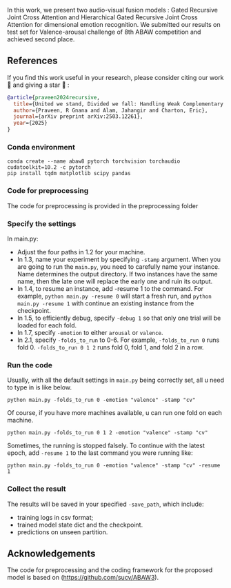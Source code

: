 In this work, we present two audio-visual fusion models : Gated Recursive Joint Cross Attention and Hierarchical Gated Recursive Joint Cross Attention for dimensional emotion recognition. We submitted our results on test set for Valence-arousal challenge of 8th ABAW competition and achieved second place. 

## References
If you find this work useful in your research, please consider citing our work :pencil: and giving a star :star2: :
```bibtex
@article{praveen2024recursive,
  title={United we stand, Divided we fall: Handling Weak Complementary Relationships for Audio-Visual Emotion Recognition in Valence-Arousal Space},
  author={Praveen, R Gnana and Alam, Jahangir and Charton, Eric},
  journal={arXiv preprint arXiv:2503.12261},
  year={2025}
}
```

### Conda environment

```
conda create --name abaw8 pytorch torchvision torchaudio cudatoolkit=10.2 -c pytorch
pip install tqdm matplotlib scipy pandas
```

### Code for preprocessing

The code for preprocessing is provided in the preprocessing folder

### Specify the settings

In main.py:

- Adjust the four paths in 1.2 for your machine.
- In 1.3, name your experiment by specifying `-stamp` argument. When you are going to run the `main.py`, you need to carefully name your instance. Name determines the output directory. If two instances have the same name, then the late one will replace the early one and ruin its output.
- In 1.4, to resume an instance, add -resume 1 to the command. For example, `python main.py -resume 0` will start a fresh run, and `python main.py -resume 1` with continue an existing instance from the checkpoint.
- In 1.5, to efficiently debug, specify `-debug 1` so that only one trial will be loaded for each fold.
- In 1.7, specify `-emotion` to either `arousal` or `valence`.
- In 2.1, specify `-folds_to_run` to 0-6. For example, `-folds_to_run 0` runs fold 0. `-folds_to_run 0 1 2` runs fold 0, fold 1, and fold 2 in a row.

### Run the code

Usually, with all the default settings in `main.py` being correctly set, all u need to type in is like below.

```
python main.py -folds_to_run 0 -emotion "valence" -stamp "cv"
```


Of course, if you have more machines available, u can run one fold on each machine.

```
python main.py -folds_to_run 0 1 2 -emotion "valence" -stamp "cv"
```

Sometimes, the running is stopped falsely. To continue with the latest epoch, add `-resume 1` to the last command you were running like:

```
python main.py -folds_to_run 0 -emotion "valence" -stamp "cv" -resume 1
```

### Collect the result

The results will be saved in your specified `-save_path`, which include:

- training logs in csv format;
- trained model state dict and the checkpoint.
- predictions on unseen partition.




## Acknowledgements

The code for preprocessing and the coding framework for the proposed model is based on (https://github.com/sucv/ABAW3).

